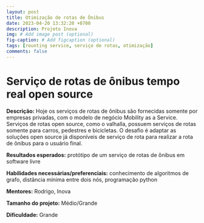 ```yaml
---
layout: post
title: Otimização de rotas de Ônibus  
date: 2023-04-20 13:32:20 +0700
description: Projeto Inova
img: # Add image post (optional)
fig-caption: # Add figcaption (optional)
tags: [rounting service, serviço de rotas, otimização]
comments: false
---
```


# Serviço de rotas de ônibus tempo real open source 

**Descrição:** Hoje os serviços de rotas de ônibus são fornecidas somente por empresas privadas, com o modelo de negócio Mobility as a Service. Serviços de rotas open source, como o valhalla, possuem serviços de rotas somente para carros, pedestres e bicicletas. O desafio é adaptar as soluções open source já disponíveis de serviço de rota para realizar a rota de ônibus para o usuário final.

**Resultados esperados:** protótipo de um serviço de rotas de ônibus em software livre

**Habilidades necessárias/preferenciais:** conhecimento de algoritmos de grafo, distância mínima entre dois nós, programação python

**Mentores:** Rodrigo, Inova

**Tamanho do projeto:** Médio/Grande

**Dificuldade:** Grande